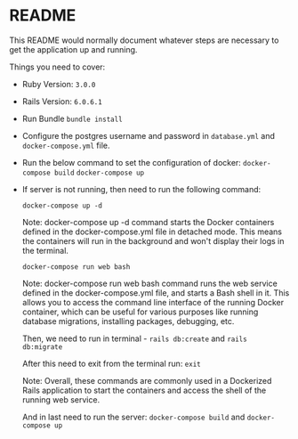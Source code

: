 # README

This README would normally document whatever steps are necessary to get the
application up and running.

Things you need to cover:

* Ruby Version: `3.0.0`

* Rails Version: `6.0.6.1`

* Run Bundle
  `bundle install`

* Configure the postgres username and password in `database.yml` and `docker-compose.yml` file.

* Run the below command to set the configuration of docker:
  `docker-compose build`
  `docker-compose up`

* If server is not running, then need to run the following command:

  `docker-compose up -d`

  Note: docker-compose up -d command starts the Docker containers defined in the docker-compose.yml file in detached mode. This means the containers will run in the background and won't display their logs in the terminal.

  `docker-compose run web bash`

  Note: docker-compose run web bash command runs the web service defined in the docker-compose.yml file, and starts a Bash shell in it. This allows you to access the command line interface of the running Docker container, which can be useful for various purposes like running database migrations, installing packages, debugging, etc.

  Then, we need to run in terminal - 
  `rails db:create` and `rails db:migrate`

  After this need to exit from the terminal run: `exit`

  Note: Overall, these commands are commonly used in a Dockerized Rails application to start the containers and access the shell of the running web service.

  And in last need to run the server:
    `docker-compose build` and 
    `docker-compose up`
